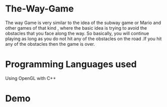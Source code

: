 # The-Way-Game
The way Game is very similar to the idea of the subway game or Mario and other games of that kind , where the basic idea is trying to avoid the obstacles that you face along the way. So basically, you will continue playing as long as you do not hit any of the obstacles on the road .If you hit any of the obstacles then the game is over.

# Programming Languages used
Using OpenGL with C++ 

# Demo
